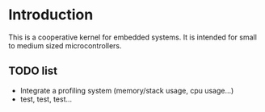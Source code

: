 # Introduction 

This is a cooperative kernel for embedded systems. It is intended for small to
medium sized microcontrollers.

## TODO list

- Integrate a profiling system (memory/stack usage, cpu usage...)
- test, test, test...


